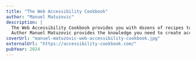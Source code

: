 ```yaml
---
title: "The Web Accessibility Cookbook"
author: "Manuel Matuzovic"
description: |
  The Web Accessibility Cookbook provides you with dozens of recipes to help you build common components on the web, such as navigations, forms, filters, tables, and dialogs, in an accessible manner. Each recipe not only explains how to build things but also why.
  Author Manuel Matuzovic provides the knowledge you need to create accessible web pages, patterns, and components and address your users' varying needs, abilities, and preferences.
coverUrl: "manuel-matuzovic-web-accessibility-cookbook.jpg"
externalUrl: "https://accessibility-cookbook.com/"
pubYear: 2024
---
```

